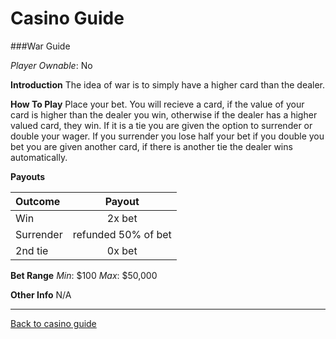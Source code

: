 # Casino Guide

###War Guide

*Player Ownable*: No

**Introduction**
The idea of war is to simply have a higher card than the dealer.

**How To Play**
Place your bet. You will recieve a card, if the value of your card
is higher than the dealer you win, otherwise if the dealer has a 
higher valued card, they win. If it is a tie you are given the option
to surrender or double your wager. If you surrender you lose half your bet
if you double you bet you are given another card, if there is another tie
the dealer wins automatically.

**Payouts**

|**Outcome** 		  |**Payout**  |
|:------     		  |:------:    |
|Win		          | 2x bet     |
|Surrender		  | refunded 50% of bet     |
|2nd tie    		  | 0x bet    |

**Bet Range**
*Min*: $100
*Max*: $50,000

**Other Info**
N/A

---
[Back to casino guide](casino-main.md)